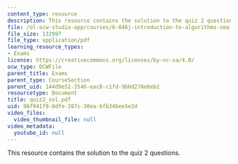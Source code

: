 ```yaml
---
content_type: resource
description: This resource contains the solution to the quiz 2 questions.
file: /ol-ocw-studio-app/courses/6-046j-introduction-to-algorithms-sma-5503-fall-2005/96f941f98dfe207c30eabfb34bee5e2d_quiz2_sol.pdf
file_size: 132997
file_type: application/pdf
learning_resource_types:
- Exams
license: https://creativecommons.org/licenses/by-nc-sa/4.0/
ocw_type: OCWFile
parent_title: Exams
parent_type: CourseSection
parent_uid: 144d9e51-3546-eac8-c1fd-9b0d278e6eb2
resourcetype: Document
title: quiz2_sol.pdf
uid: 96f941f9-8dfe-207c-30ea-bfb34bee5e2d
video_files:
  video_thumbnail_file: null
video_metadata:
  youtube_id: null
---
```

This resource contains the solution to the quiz 2 questions.